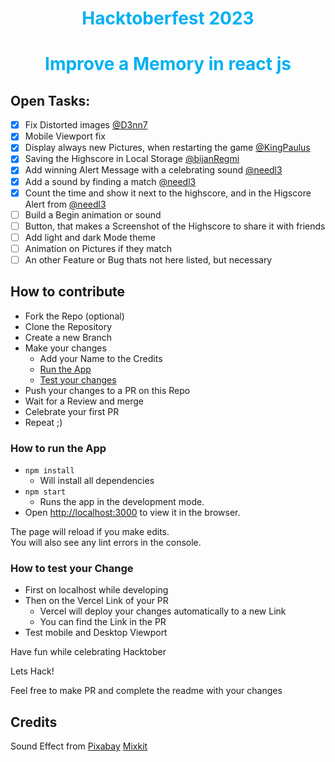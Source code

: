 <h1 style="color: #01b0f2; text-align:center">Hacktoberfest 2023</h1>

<h1 style="color: #01b0f2; text-align:center">Improve a Memory in react js</h1>

## Open Tasks:

- [x] Fix Distorted images [@D3nn7](https://github.com/D3nn7)
- [x] Mobile Viewport fix 
- [x] Display always new Pictures, when restarting the game [@KingPaulus](https://github.com/KingPaulus)
- [x] Saving the Highscore in Local Storage [@bijanRegmi](https://github.com/BijanRegmi)
- [x] Add winning Alert Message with a celebrating sound [@needl3](https://github.com/needl3)
- [x] Add a sound by finding a match [@needl3](https://github.com/needl3)
- [x] Count the time and show it next to the highscore, and in the Higscore Alert from [@needl3](https://github.com/needl3)
- [ ] Build a Begin animation or sound
- [ ] Button, that makes a Screenshot of the Highscore to share it with friends
- [ ] Add light and dark Mode theme
- [ ] Animation on Pictures if they match 
- [ ] An other Feature or Bug thats not here listed, but necessary

<!-- issueTable -->

<!-- issueTable -->


## How to contribute 

- Fork the Repo (optional)
- Clone the Repository
- Create a new Branch
- Make your changes 
    - Add your Name to the Credits
    - [Run the App](#run-the-app)
    - [Test your changes](#test)
- Push your changes to a PR on this Repo
- Wait for a Review and merge
- Celebrate your first PR
- Repeat ;)

### <a name="run-the-app"></a> How to run the App
- `npm install`
    - Will install all dependencies
- `npm start` 
  - Runs the app in the development mode.
- Open [http://localhost:3000](http://localhost:3000) to view it in the browser.

The page will reload if you make edits.\
You will also see any lint errors in the console.

### <a name="test"></a> How to test your Change
- First on localhost while developing
- Then on the Vercel Link of your PR
    - Vercel will deploy your changes automatically to a new Link
    - You can find the Link in the PR
- Test mobile and Desktop Viewport

Have fun while celebrating Hacktober
 
Lets Hack!

Feel free to make PR and complete the readme with your changes

## Credits
Sound Effect from
<a href="https://pixabay.com/?utm_source=link-attribution&amp;utm_medium=referral&amp;utm_campaign=music&amp;utm_content=6826">Pixabay</a>
<a href="https://mixkit.co">Mixkit</a>
